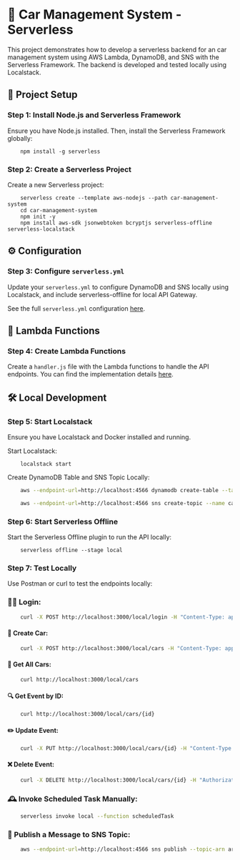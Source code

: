 # 🎉 Car Management System - Serverless

This project demonstrates how to develop a serverless backend for an car management system using AWS Lambda, DynamoDB, and SNS with the Serverless Framework. The backend is developed and tested locally using Localstack.

## 🚀 Project Setup

### Step 1: Install Node.js and Serverless Framework

Ensure you have Node.js installed. Then, install the Serverless Framework globally:

```console
    npm install -g serverless
```

### Step 2: Create a Serverless Project

Create a new Serverless project:

```console
    serverless create --template aws-nodejs --path car-management-system
    cd car-management-system
    npm init -y
    npm install aws-sdk jsonwebtoken bcryptjs serverless-offline serverless-localstack
```

## ⚙️ Configuration

### Step 3: Configure `serverless.yml`

Update your `serverless.yml` to configure DynamoDB and SNS locally using Localstack, and include serverless-offline for local API Gateway.

See the full `serverless.yml` configuration [here](serverless.yml).

## 📝 Lambda Functions

### Step 4: Create Lambda Functions

Create a `handler.js` file with the Lambda functions to handle the API endpoints. You can find the implementation details [here](handler.js).

## 🛠 Local Development

### Step 5: Start Localstack

Ensure you have Localstack and Docker installed and running.

Start Localstack:

```console
    localstack start
```

Create DynamoDB Table and SNS Topic Locally:

```bash
    aws --endpoint-url=http://localhost:4566 dynamodb create-table --table-name car-management-system-cars --attribute-definitions AttributeName=id,AttributeType=S --key-schema AttributeName=id,KeyType=HASH --provisioned-throughput ReadCapacityUnits=1,WriteCapacityUnits=1 --region us-east-1

    aws --endpoint-url=http://localhost:4566 sns create-topic --name carNotification --region us-east-1
```

### Step 6: Start Serverless Offline

Start the Serverless Offline plugin to run the API locally:

```console
    serverless offline --stage local
```

### Step 7: Test Locally

Use Postman or curl to test the endpoints locally:

### 👨‍💻 Login:

```bash
    curl -X POST http://localhost:3000/local/login -H "Content-Type: application/json" -d '{"username":"admin","password":"admin"}'
```

#### 🚀 Create Car:

```bash
    curl -X POST http://localhost:3000/local/cars -H "Content-Type: application/json" -H "Authorization: Bearer <your-token>" -d '{"brand":"VW","model":"Polo"}'
```

#### 🚗 Get All Cars:

```bash
    curl http://localhost:3000/local/cars
```

#### 🔍 Get Event by ID:

```bash
    curl http://localhost:3000/local/cars/{id}
```

#### ✏️ Update Event:

```bash
    curl -X PUT http://localhost:3000/local/cars/{id} -H "Content-Type: application/json" -H "Authorization: Bearer <your-token>" -d '{"title":"Updated Event","description":"This is an updated event.","date":"2024-06-20"}'
```

#### ❌ Delete Event:

```bash
    curl -X DELETE http://localhost:3000/local/cars/{id} -H "Authorization: Bearer <your-token>"
```

### 🕰 Invoke Scheduled Task Manually:

```bash
    serverless invoke local --function scheduledTask
```

### 📡 Publish a Message to SNS Topic:

```bash
    aws --endpoint-url=http://localhost:4566 sns publish --topic-arn arn:aws:sns:us-east-1:000000000000:carNotification --message "Test SNS message" --region us-east-1
```